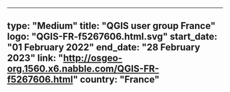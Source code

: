 
---
type: "Medium"
title: "QGIS user group France"
logo: "QGIS-FR-f5267606.html.svg"
start_date: "01 February 2022"
end_date: "28 February 2023"
link: "http://osgeo-org.1560.x6.nabble.com/QGIS-FR-f5267606.html"
country: "France"
---
